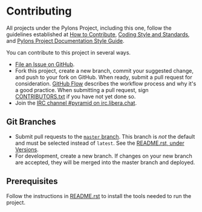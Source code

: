 # Contributing

All projects under the Pylons Project, including this one, follow the guidelines established at [How to Contribute](https://pylonsproject.org/community-how-to-contribute.html), [Coding Style and Standards](https://pylonsproject.org/community-coding-style-standards.html), and [Pylons Project Documentation Style Guide](https://docs.pylonsproject.org/projects/docs-style-guide/).

You can contribute to this project in several ways.

*   [File an Issue on GitHub](https://github.com/Pylons/pyramid-cookiecutter-starter/issues).
*   Fork this project, create a new branch, commit your suggested change, and push to your fork on GitHub.
    When ready, submit a pull request for consideration.
    [GitHub Flow](https://guides.github.com/introduction/flow/index.html) describes the workflow process and why it's a good practice.
    When submitting a pull request, sign [CONTRIBUTORS.txt](https://github.com/Pylons/pyramid-cookiecutter-starter/blob/master/CONTRIBUTORS.txt) if you have not yet done so.
*   Join the [IRC channel #pyramid on irc.libera.chat](https://web.libera.chat/#pyramid).

## Git Branches

*   Submit pull requests to the [`master` branch](https://github.com/Pylons/pyramid-cookiecutter-starter/tree/master).
    This branch is *not* the default and must be selected instead of `latest`.
    See the [README.rst, under Versions](https://github.com/Pylons/pyramid-cookiecutter-starter/#versions).
*   For development, create a new branch.
    If changes on your new branch are accepted, they will be merged into the master branch and deployed.


## Prerequisites

Follow the instructions in [README.rst](https://github.com/Pylons/pyramid-cookiecutter-starter) to install the tools needed to run the project.
